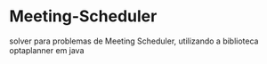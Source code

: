 # Meeting-Scheduler
solver para problemas de Meeting Scheduler, utilizando a biblioteca optaplanner em java
